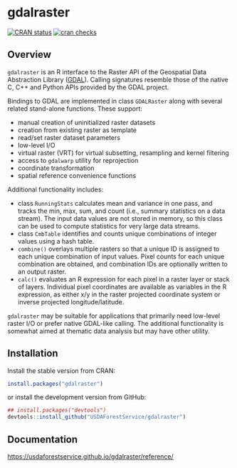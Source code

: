 
<!-- README.md is generated from README.Rmd. Please edit that file -->

# gdalraster

<!-- badges: start -->

[![CRAN
status](https://www.r-pkg.org/badges/version/gdalraster)](https://CRAN.R-project.org/package=gdalraster)
[![cran
checks](https://cranchecks.info/badges/summary/gdalraster)](https://cran.r-project.org/web/checks/check_results_gdalraster.html)
<!-- badges: end -->

## Overview

`gdalraster` is an R interface to the Raster API of the Geospatial Data
Abstraction Library ([GDAL](https://gdal.org/)). Calling signatures
resemble those of the native C, C++ and Python APIs provided by the GDAL
project.

Bindings to GDAL are implemented in class `GDALRaster` along with
several related stand-alone functions. These support:

  - manual creation of uninitialized raster datasets
  - creation from existing raster as template
  - read/set raster dataset parameters
  - low-level I/O
  - virtual raster (VRT) for virtual subsetting, resampling and kernel
    filtering
  - access to `gdalwarp` utility for reprojection
  - coordinate transformation
  - spatial reference convenience functions

Additional functionality includes:

  - class `RunningStats` calculates mean and variance in one pass, and
    tracks the min, max, sum, and count (i.e., summary statistics on a
    data stream). The input data values are not stored in memory, so
    this class can be used to compute statistics for very large data
    streams.
  - class `CmbTable` identifies and counts unique combinations of
    integer values using a hash table.
  - `combine()` overlays multiple rasters so that a unique ID is
    assigned to each unique combination of input values. Pixel counts
    for each unique combination are obtained, and combination IDs are
    optionally written to an output raster.
  - `calc()` evaluates an R expression for each pixel in a raster layer
    or stack of layers. Individual pixel coordinates are available as
    variables in the R expression, as either x/y in the raster projected
    coordinate system or inverse projected longitude/latitude.

`gdalraster` may be suitable for applications that primarily need
low-level raster I/O or prefer native GDAL-like calling. The additional
functionality is somewhat aimed at thematic data analysis but may have
other utility.

## Installation

Install the stable version from CRAN:

``` r
install.packages("gdalraster")
```

or install the development version from GitHub:

``` r
## install.packages("devtools")
devtools::install_github("USDAForestService/gdalraster")
```

## Documentation

<https://usdaforestservice.github.io/gdalraster/reference/>
